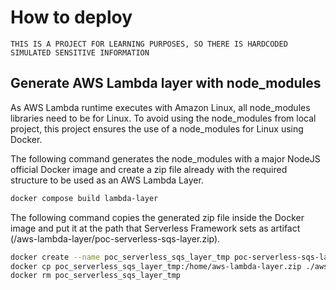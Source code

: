 # How to deploy

`THIS IS A PROJECT FOR LEARNING PURPOSES, SO THERE IS HARDCODED SIMULATED SENSITIVE INFORMATION`

## Generate AWS Lambda layer with node_modules

As AWS Lambda runtime executes with Amazon Linux, all node_modules libraries need to be for Linux. To avoid using the node_modules from local project, this project ensures the use of a node_modules for Linux using Docker.

The following command generates the node_modules with a major NodeJS official Docker image and create a zip file already with the required structure to be used as an AWS Lambda Layer.

```sh
docker compose build lambda-layer
```

The following command copies the generated zip file inside the Docker image and put it at the path that Serverless Framework sets as artifact (/aws-lambda-layer/poc-serverless-sqs-layer.zip).

```sh
docker create --name poc_serverless_sqs_layer_tmp poc-serverless-sqs-layer:latest
docker cp poc_serverless_sqs_layer_tmp:/home/aws-lambda-layer.zip ./aws-lambda-layer/poc-serverless-sqs-layer.zip
docker rm poc_serverless_sqs_layer_tmp
```
